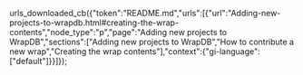 urls_downloaded_cb({"token":"README.md","urls":[{"url":"Adding-new-projects-to-wrapdb.html#creating-the-wrap-contents","node_type":"p","page":"Adding new projects to WrapDB","sections":["Adding new projects to WrapDB","How to contribute a new wrap","Creating the wrap contents"],"context":{"gi-language":["default"]}}]});